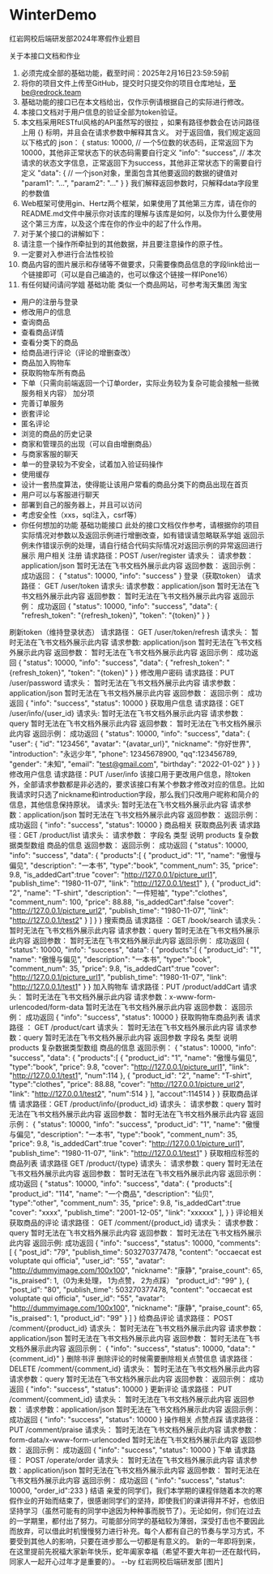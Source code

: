 # WinterDemo
红岩网校后端研发部2024年寒假作业题目

关于本接口文档和作业
1. 必须完成全部的基础功能，截至时间：2025年2月16日23:59:59前
2. 将你的项目文件上传至GitHub，提交时只提交你的项目仓库地址，至be@redrock.team
3. 基础功能的接口已在本文档给出，仅作示例请根据自己的实际进行修改。 
4. 本接口文档对于用户信息的验证全部为token验证。
5. 本文档采用RESTful风格的API虽然写的很拉 ，如果有路径参数会在访问路径上用 {} 标明，并且会在请求参数中解释其含义。
对于返回值，我们规定返回以下格式的 json：
 {
      status: 10000,      // 一个5位数的状态码，正常返回下为10000，其他非正常状态下的状态码需要自行定义
      "info": "success",  // 本次请求的状态文字信息，正常返回下为success，其他非正常状态下的需要自行定义
      "data": {           // 一个json对象，里面包含其他要返回的数据的键值对
          "param1": "...",
          "param2": "..."
      }
  }
我们解释返回参数时，只解释data字段里的参数值
1. Web框架可使用gin、Hertz两个框架，如果使用了其他第三方库，请在你的README.md文件中展示你对该库的理解与该库是如何，以及你为什么要使用这个第三方库，以及这个库在你的作业中的起了什么作用。
2. 对于某个接口的讲解如下：
3. 请注意一个操作所牵扯到的其他数据，并且要注意操作的原子性。
4. 一定要对入参进行合法性校验
5. 商品内容的图片展示和存储等不做要求，只需要像商品信息的字段link给出一个链接即可（可以是自己编造的，也可以像这个链接一样IPone16）
6. 有任何疑问请问学姐
基础功能
类似一个商品网站，可参考淘天集团 淘宝
- 用户的注册与登录
- 修改用户的信息
- 查询商品
- 查看商品详情
- 查看分类下的商品
- 给商品进行评论（评论的增删查改）
- 商品加入购物车
- 获取购物车所有商品
- 下单（只需向前端返回一个订单order，实际业务较为复杂可能会接触一些微服务相关内容）
加分项
- 完善订单服务
- 嵌套评论
- 匿名评论
- 浏览的商品的历史记录
- 商家和管理员的出现（可以自由增删商品）
- 与商家客服的聊天
- 单一的登录较为不安全，试着加入验证码操作
- 使用缓存
- 设计一套热度算法，使得能让该用户常看的商品分类下的商品出现在首页
- 用户可以与客服进行聊天
- 部署到自己的服务器上，并且可以访问
- 考虑安全性（xxs，sql注入，csrf等）
- 你任何想加的功能
基础功能接口
此处的接口文档仅作参考，请根据你的项目实际情况对参数以及返回示例进行增删改查，如有错误请忽略联系学姐
返回示例未作错误示例的处理，请自行结合代码实际情况对返回示例的异常返回进行展示
用户相关
注册
请求路径：POST /user/register
请求头：
请求参数：application/json
暂时无法在飞书文档外展示此内容
返回参数：
返回示例：
成功返回：
{
  "status": 10000,
  "info": "success"
}
登录（获取token）
请求路径： GET /user/token
请求头: 
请求参数：application/json
暂时无法在飞书文档外展示此内容
返回参数：
暂时无法在飞书文档外展示此内容
返回示例：
成功返回
 {
   "status": 10000,
   "info": "success",
   "data": {
     "refresh_token": "{refresh_token}",
     "token": "{token}"
   }
 }

刷新token（维持登录状态）
请求路径： GET /user/token/refresh
请求头：
暂时无法在飞书文档外展示此内容
请求参数: application/json
暂时无法在飞书文档外展示此内容
返回参数：
暂时无法在飞书文档外展示此内容
返回示例：
成功返回
{
  "status": 10000,
  "info": "success",
  "data": {
    "refresh_token": "{refresh_token}",
    "token": "{token}"
  }
}
修改用户密码
请求路径：PUT /user/password
请求头：
暂时无法在飞书文档外展示此内容
请求参数：application/json
暂时无法在飞书文档外展示此内容
返回参数：
返回示例：
成功返回
{
  "info": "success",
  "status": 10000
}
获取用户信息
请求路径：GET /user/info/{user_id}
请求头: 
暂时无法在飞书文档外展示此内容
请求参数：query
暂时无法在飞书文档外展示此内容
返回参数：
暂时无法在飞书文档外展示此内容
返回示例：
成功返回
{
  "status": 10000,
  "info": "success",
  "data": {
      "user": {
      "id": "123456",
      "avatar": "{avatar_url}",
      "nickname": "你好世界",
      "introduction": "永远少年",
      "phone": 12345678900,
      "qq":123456789,
      "gender": "未知",
      "email": "test@gmail.com",
      "birthday": "2022-01-02"
    }
  }
}
修改用户信息
请求路径：PUT /user/info
该接口用于更改用户信息，除token外，全部请求参数都是非必选的，要求该接口有某个参数才修改对应的信息。比如我请求时只选了nickname和introduction字段，那么我们只改用户昵称和简介的信息，其他信息保持原状。
请求头: 
暂时无法在飞书文档外展示此内容
请求参数：application/json
暂时无法在飞书文档外展示此内容
返回参数：
返回示例：
成功返回
{
   "info": "success",
   "status": 10000
 }
商品相关
获取商品列表
请求路径：GET /product/list
请求头：
请求参数：
字段名
类型
说明
products
复杂数据类型数组
商品的信息
返回参数：
返回示例：
成功返回
{
  "status": 10000,
  "info": "success",
  "data": {
    "products":[
      {
        "product_id": "1",
        "name": "傲慢与偏见",
        "description": "一本书",
        "type":"book",
        "comment_num": 35,
        "price": 9.8,
        "is_addedCart":true
        "cover": "http://127.0.0.1/picture_url1",
        "publish_time": "1980-11-07",
        "link": "http://127.0.0.1/test1"
      },
      {
        "product_id": "2",
        "name": "T-shirt",
        "description": "一件短袖",
        "type":"clothes",
        "comment_num": 100,
        "price": 88.88,
        "is_addedCart":false
        "cover": "http://127.0.0.1/picture_url2",
        "publish_time": "1980-11-07",
        "link": "http://127.0.0.1/test2"
      }
    ]
  }
}
搜索商品
请求路径 ：GET /book/search
请求头：
暂时无法在飞书文档外展示此内容
请求参数：query
暂时无法在飞书文档外展示此内容
返回参数：
暂时无法在飞书文档外展示此内容
返回示例：
成功返回
{
  "status": 10000,
  "info": "success",
  "data": {
      "products":[
      {
        "product_id": "1",
        "name": "傲慢与偏见",
        "description": "一本书",
        "type":"book",
        "comment_num": 35,
        "price": 9.8,
        "is_addedCart":true
        "cover": "http://127.0.0.1/picture_url1",
        "publish_time": "1980-11-07",
        "link": "http://127.0.0.1/test1"
      }
}
加入购物车
请求路径：PUT /product/addCart
请求头：
暂时无法在飞书文档外展示此内容
请求参数：x-www-form-urlencoded/form-data
暂时无法在飞书文档外展示此内容
返回参数：
返回示例：
成功返回
{
  "info": "success",
  "status": 10000
}
获取购物车商品列表
请求路径 ： GET /product/cart
请求头：
暂时无法在飞书文档外展示此内容
请求参数：query
暂时无法在飞书文档外展示此内容
返回参数
字段名
类型
说明
products
复杂数据类型数组
商品的信息
返回示例：
{
  "status": 10000,
  "info": "success",
  "data": {
    "products":[
      {
        "product_id": "1",
        "name": "傲慢与偏见",
        "type":"book",
        "price": 9.8,
        "cover": "http://127.0.0.1/picture_url1",
        "link": "http://127.0.0.1/test1",
        "num":114
      },
      {
        "product_id": "2",
        "name": "T-shirt",
        "type":"clothes",
        "price": 88.88,
        "cover": "http://127.0.0.1/picture_url2",
        "link": "http://127.0.0.1/test2",
        "num":514
      }
    ],
    "accout":114514
  }
}
获取商品详情
请求路径：GET /product/info/{product_id}
请求头：
请求参数：query
暂时无法在飞书文档外展示此内容
返回参数：
暂时无法在飞书文档外展示此内容
返回示例：
{
  "status": 10000,
  "info": "success",
  "product_id": "1",
  "name": "傲慢与偏见",
  "description": "一本书",
  "type":"book",
  "comment_num": 35,
  "price": 9.8,
  "is_addedCart":true
  "cover": "http://127.0.0.1/picture_url1",
  "publish_time": "1980-11-07",
  "link": "http://127.0.0.1/test1"
}
获取相应标签的商品列表
请求路径 GET /product/{type}
请求头：
请求参数：query
暂时无法在飞书文档外展示此内容
返回参数：
暂时无法在飞书文档外展示此内容
返回示例：
成功返回
{
  "status": 10000,
  "info": "success",
  "data": {
    "products":[
     "product_id": "114",
        "name": "一个商品",
        "description": "仙贝",
        "type":"other",
        "comment_num": 35,
        "price": 9.8,
        "is_addedCart":true
        "cover": "xxxx",
        "publish_time": "2001-12-05",
        "link": "xxxxxx"
    ],
  }
}
评论相关
获取商品的评论
请求路径： GET /comment/{product_id}
请求头：
请求参数：query
暂时无法在飞书文档外展示此内容
返回参数：
暂时无法在飞书文档外展示此内容
返回示例:
成功返回
{
  "info": "success",
  "status": 10000,
  "comments": [
    {
      "post_id": "79",
      "publish_time": 503270377478,
      "content": "occaecat est voluptate qui officia",
      "user_id": "55",
      "avatar": "http://dummyimage.com/100x100",
      "nickname": "康静",
      "praise_count": 65,
      "is_praised": 1,（0为未处理， 1为点赞， 2为点踩）
      "product_id": "99"
    },
    {
      "post_id": "80",
      "publish_time": 503270377478,
      "content": "occaecat est voluptate qui officia",
      "user_id": "55",
      "avatar": "http://dummyimage.com/100x100",
      "nickname": "康静",
      "praise_count": 65,
      "is_praised": 1,
      "product_id": "99"
    }
  ]
}
给商品评论
请求路径： POST /comment/{product_id}
请求头：
暂时无法在飞书文档外展示此内容
请求参数：application/json
暂时无法在飞书文档外展示此内容
返回参数：
暂时无法在飞书文档外展示此内容
返回示例：
{
  "info": "success",
  "status": 10000,
  "data": "{comment_id}"
}
删除书评
删除评论的时候需要删除相关点赞信息
请求路径：DELETE /comment/{comment_id}
请求头：
暂时无法在飞书文档外展示此内容
请求参数：query
暂时无法在飞书文档外展示此内容
返回参数：
返回示例：
成功返回
{
  "info": "success",
  "status": 10000
}
更新评论
请求路径： PUT /comment/{comment_id}
请求头：
暂时无法在飞书文档外展示此内容
返回参数：
请求参数：application/json
暂时无法在飞书文档外展示此内容
返回示例：
成功返回
{
  "info": "success",
  "status": 10000
}
操作相关
点赞点踩
请求路径： PUT /comment/praise
请求头： 
暂时无法在飞书文档外展示此内容
请求参数：form-data/x-www-form-urlencoded
暂时无法在飞书文档外展示此内容
返回参数：
返回示例：
成功返回
{
    "info": "success",
    "status": 10000
}
下单
请求路径： POST /operate/order
请求头：
暂时无法在飞书文档外展示此内容
请求参数：application/json
暂时无法在飞书文档外展示此内容
返回参数：
暂时无法在飞书文档外展示此内容
返回示例：
成功返回
{
  "info": "success",
  "status": 10000,
  "order_id":233
}
结语
亲爱的同学们，我们本学期的课程伴随着本次的寒假作业的开始而结束了，很感谢同学们的坚持，即使我们的课讲得并不好，也依旧坚持学习（虽然可能有的同学中途因为种种事而脱节了）。无论如何，你们在过去的一学期里，都付出了努力。可能部分同学的基础较为薄弱，深受打击也不要因此而放弃，可以借此时机慢慢努力进行补充。每个人都有自己的节奏与学习方式，不要受到其他人的影响，只要在进步那么一切都是有意义的。
新的一年即将到来，在这里提前先祝福大家新年快乐，蛇年阖家幸福（希望不要大年初一还在敲代码，同家人一起开心过年才是重要的）。
                                                                                                                --by 红岩网校后端研发部
[图片]

